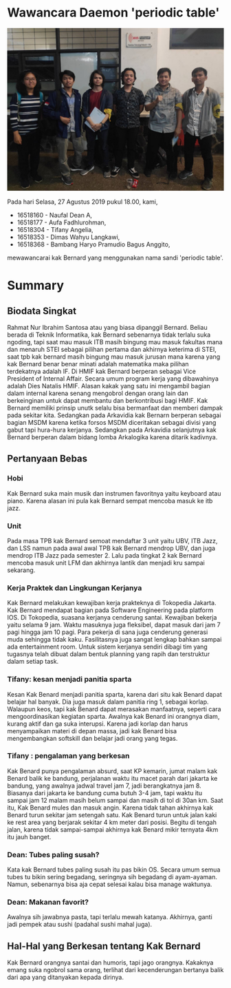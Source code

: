 # Wawancara Daemon 'periodic table'

![foto](./16518160-16518177-16518304-16518353-16518368.jpg)

Pada hari Selasa, 27 Agustus 2019 pukul 18.00, kami,
- 16518160 - Naufal Dean A,
- 16518177 - Aufa Fadhlurohman,
- 16518304 - Tifany Angelia,
- 16518353 - Dimas Wahyu Langkawi,
- 16518368 - Bambang Haryo Pramudio Bagus Anggito,

mewawancarai kak Bernard yang menggunakan nama sandi 'periodic table'.

# Summary

## Biodata Singkat
Rahmat Nur Ibrahim Santosa atau yang biasa dipanggil Bernard. Beliau berada di Teknik Informatika, kak Bernard sebenarnya tidak terlalu suka ngoding, tapi saat mau masuk ITB masih bingung mau masuk fakultas mana dan menaruh STEI sebagai pilihan pertama dan akhirnya keterima di STEI, saat tpb kak bernard masih bingung mau masuk jurusan mana karena yang kak Bernard benar benar minati adalah matematika maka pilihan terdekatnya adalah IF. Di HMIF kak Bernard berperan sebagai Vice President of Internal Affair. Secara umum program kerja yang dibawahinya adalah Dies Natalis HMIF. Alasan kakak yang satu ini mengambil bagian dalam internal karena senang mengobrol dengan orang lain dan berkeinginan untuk dapat membantu dan berkontribusi bagi HMIF. Kak Bernard memiliki prinsip unutk selalu bisa bermanfaat dan memberi dampak pada sekitar kita. Sedangkan pada Arkavidia kak Bernarn berperan sebagai bagian MSDM karena ketika forsos MSDM diceritakan sebagai divisi yang gabut tapi hura-hura kerjanya. Sedangkan pada Arkavidia selanjutnya kak Bernard berperan dalam bidang lomba Arkalogika karena ditarik kadivnya.

## Pertanyaan Bebas
### Hobi
Kak Bernard suka main musik dan instrumen favoritnya yaitu keyboard atau piano. Karena alasan ini pula kak Bernard sempat mencoba masuk ke itb jazz.

### Unit
Pada masa TPB kak Bernard semoat mendaftar 3 unit yaitu UBV, ITB Jazz, dan LSS namun pada awal awal TPB kak Bernard mendrop UBV, dan juga mendrop ITB Jazz pada semester 2. Lalu pada tingkat 2 kak Bernard mencoba masuk unit LFM dan akhirnya lantik dan menjadi kru sampai sekarang.

### Kerja Praktek dan Lingkungan Kerjanya
Kak Bernard melakukan kewajiban kerja prakteknya di Tokopedia Jakarta. Kak Bernard mendapat bagian pada Software Engineering pada platform IOS. Di Tokopedia, suasana kerjanya cenderung santai. Kewajiban bekerja yaitu selama 9 jam. Waktu masuknya juga fleksibel, dapat masuk dari jam 7 pagi hingga jam 10 pagi. Para pekerja di sana juga cenderung generasi muda sehingga tidak kaku. Fasilitasnya juga sangat lengkap bahkan sampai ada entertainment room. Untuk sistem kerjanya sendiri dibagi tim yang tugasnya telah dibuat dalam bentuk planning yang rapih dan terstruktur dalam setiap task. 

### Tifany: kesan menjadi panitia sparta
Kesan Kak Benard menjadi panitia sparta, karena dari situ kak Benard dapat belajar hal banyak. Dia juga masuk dalam panitia ring 1, sebagai korlap. Walaupun keos, tapi kak Benard dapat merasakan manfaatnya, seperti cara mengoordinasikan kegiatan sparta. Awalnya kak Benard ini orangnya diam, kurang aktif dan ga suka interupsi. Karena jadi korlap dan harus menyampaikan materi di depan massa, jadi kak Benard bisa mengembangkan softskill dan belajar jadi orang yang tegas.

### Tifany : pengalaman yang berkesan
Kak Benard punya pengalaman absurd, saat KP kemarin, jumat malam kak Benard balik ke bandung, perjalanan waktu itu macet parah dari jakarta ke bandung, yang awalnya jadwal travel jam 7, jadi berangkatnya jam 8. Biasanya dari jakarta ke bandung cuma butuh 3-4 jam, tapi waktu itu sampai jam 12 malam masih belum sampai dan masih di tol di 30an km. Saat itu, Kak Benard mules dan masuk angin. Karena tidak tahan akhirnya kak Benard turun sekitar jam setengah satu. Kak Benard turun untuk jalan kaki ke rest area yang berjarak sekitar 4 km meter dari posisi. Begitu di tengah jalan, karena tidak sampai-sampai akhirnya kak Benard mikir ternyata 4km itu jauh banget.

### Dean: Tubes paling susah?
Kata kak Bernard tubes paling susah itu pas bikin OS. Secara umum semua tubes tu bikin sering begadang, seringnya sih begadang di ayam-ayaman. Namun, sebenarnya bisa aja cepat selesai kalau bisa manage waktunya.

### Dean: Makanan favorit?
Awalnya sih jawabnya pasta, tapi terlalu mewah katanya. Akhirnya, ganti jadi pempek atau sushi (padahal sushi mahal juga).

## Hal-Hal yang Berkesan tentang Kak Bernard
Kak Bernard orangnya santai dan humoris, tapi jago orangnya. Kakaknya emang suka ngobrol sama orang, terlihat dari kecenderungan bertanya balik dari apa yang ditanyakan kepada dirinya.
